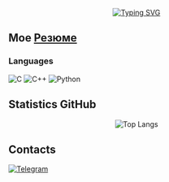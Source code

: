 
<div align="center">

  [![Typing SVG](https://readme-typing-svg.demolab.com?font=Fira+Code&size=25&pause=1000&width=750&lines=Backend+developer+%7C+Network+software+engineer)](https://git.io/typing-svg)

</div>

## Мое [**Резюме**](https://github.com/Vladimir1t/CV/blob/main/CV_VekhovVV.pdf)

### Languages
![C](https://img.shields.io/badge/C-00599C?style=for-the-badge&logo=c&logoColor=white)
![C++](https://img.shields.io/badge/C++-00599C?style=for-the-badge&logo=c%2B%2B&logoColor=white)
![Python](https://img.shields.io/badge/Python-3776AB?style=for-the-badge&logo=python&logoColor=white)

## Statistics GitHub

<div align="center">

![Top Langs](https://github-readme-stats.vercel.app/api/top-langs/?username=Vladimir1t&layout=compact&theme=radical)

</div>

## Contacts

[![Telegram](https://img.shields.io/badge/Telegram-2CA5E0?style=for-the-badge&logo=telegram&logoColor=white)](https://t.me/vladimir_spb_v)

